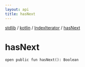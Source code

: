 ```yaml
---
layout: api
title: hasNext
---
```

[stdlib](../../index.md) / [kotlin](../index.md) / [IndexIterator](index.md) / [hasNext](hasNext.md)

# hasNext

```
open public fun hasNext(): Boolean
```
